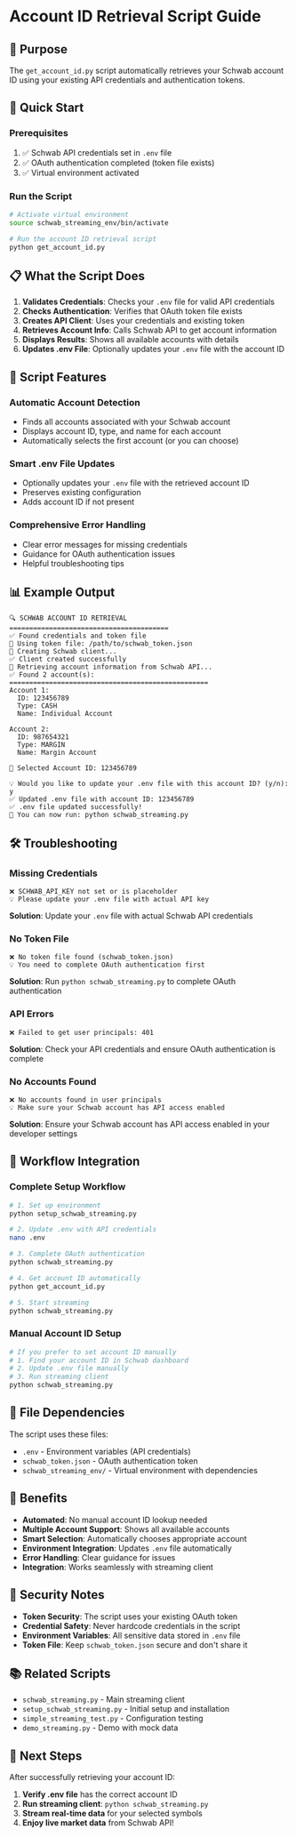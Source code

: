 # Account ID Retrieval Script Guide

## 🎯 Purpose

The `get_account_id.py` script automatically retrieves your Schwab account ID using your existing API credentials and authentication tokens.

## 🚀 Quick Start

### Prerequisites
1. ✅ Schwab API credentials set in `.env` file
2. ✅ OAuth authentication completed (token file exists)
3. ✅ Virtual environment activated

### Run the Script
```bash
# Activate virtual environment
source schwab_streaming_env/bin/activate

# Run the account ID retrieval script
python get_account_id.py
```

## 📋 What the Script Does

1. **Validates Credentials**: Checks your `.env` file for valid API credentials
2. **Checks Authentication**: Verifies that OAuth token file exists
3. **Creates API Client**: Uses your credentials and existing token
4. **Retrieves Account Info**: Calls Schwab API to get account information
5. **Displays Results**: Shows all available accounts with details
6. **Updates .env File**: Optionally updates your `.env` file with the account ID

## 🔧 Script Features

### Automatic Account Detection
- Finds all accounts associated with your Schwab account
- Displays account ID, type, and name for each account
- Automatically selects the first account (or you can choose)

### Smart .env File Updates
- Optionally updates your `.env` file with the retrieved account ID
- Preserves existing configuration
- Adds account ID if not present

### Comprehensive Error Handling
- Clear error messages for missing credentials
- Guidance for OAuth authentication issues
- Helpful troubleshooting tips

## 📊 Example Output

```
🔍 SCHWAB ACCOUNT ID RETRIEVAL
========================================
✅ Found credentials and token file
📁 Using token file: /path/to/schwab_token.json
🔄 Creating Schwab client...
✅ Client created successfully
🔄 Retrieving account information from Schwab API...
✅ Found 2 account(s):
==================================================
Account 1:
  ID: 123456789
  Type: CASH
  Name: Individual Account

Account 2:
  ID: 987654321
  Type: MARGIN
  Name: Margin Account

🎯 Selected Account ID: 123456789

💡 Would you like to update your .env file with this account ID? (y/n): y
✅ Updated .env file with account ID: 123456789
✅ .env file updated successfully!
🚀 You can now run: python schwab_streaming.py
```

## 🛠️ Troubleshooting

### Missing Credentials
```
❌ SCHWAB_API_KEY not set or is placeholder
💡 Please update your .env file with actual API key
```
**Solution**: Update your `.env` file with actual Schwab API credentials

### No Token File
```
❌ No token file found (schwab_token.json)
💡 You need to complete OAuth authentication first
```
**Solution**: Run `python schwab_streaming.py` to complete OAuth authentication

### API Errors
```
❌ Failed to get user principals: 401
```
**Solution**: Check your API credentials and ensure OAuth authentication is complete

### No Accounts Found
```
❌ No accounts found in user principals
💡 Make sure your Schwab account has API access enabled
```
**Solution**: Ensure your Schwab account has API access enabled in your developer settings

## 🔄 Workflow Integration

### Complete Setup Workflow
```bash
# 1. Set up environment
python setup_schwab_streaming.py

# 2. Update .env with API credentials
nano .env

# 3. Complete OAuth authentication
python schwab_streaming.py

# 4. Get account ID automatically
python get_account_id.py

# 5. Start streaming
python schwab_streaming.py
```

### Manual Account ID Setup
```bash
# If you prefer to set account ID manually
# 1. Find your account ID in Schwab dashboard
# 2. Update .env file manually
# 3. Run streaming client
python schwab_streaming.py
```

## 📁 File Dependencies

The script uses these files:
- `.env` - Environment variables (API credentials)
- `schwab_token.json` - OAuth authentication token
- `schwab_streaming_env/` - Virtual environment with dependencies

## 🎯 Benefits

- **Automated**: No manual account ID lookup needed
- **Multiple Account Support**: Shows all available accounts
- **Smart Selection**: Automatically chooses appropriate account
- **Environment Integration**: Updates `.env` file automatically
- **Error Handling**: Clear guidance for issues
- **Integration**: Works seamlessly with streaming client

## 🔐 Security Notes

- **Token Security**: The script uses your existing OAuth token
- **Credential Safety**: Never hardcode credentials in the script
- **Environment Variables**: All sensitive data stored in `.env` file
- **Token File**: Keep `schwab_token.json` secure and don't share it

## 📚 Related Scripts

- `schwab_streaming.py` - Main streaming client
- `setup_schwab_streaming.py` - Initial setup and installation
- `simple_streaming_test.py` - Configuration testing
- `demo_streaming.py` - Demo with mock data

## 🚀 Next Steps

After successfully retrieving your account ID:

1. **Verify .env file** has the correct account ID
2. **Run streaming client**: `python schwab_streaming.py`
3. **Stream real-time data** for your selected symbols
4. **Enjoy live market data** from Schwab API!
